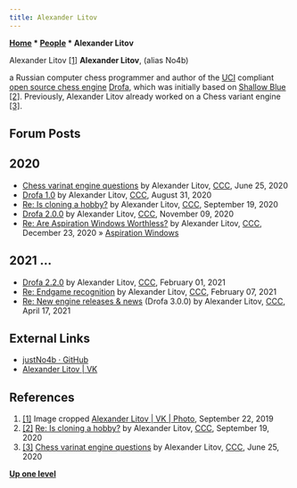 ```yaml
---
title: Alexander Litov
---
```

**[Home](Home "Home") * [People](People "People") * Alexander Litov**

[](File:AlexanderLitov.jpg) Alexander Litov <a id="cite-note-1" href="#cite-ref-1">[1]</a>
**Alexander Litov**, (alias No4b)

a Russian computer chess programmer and author of the [UCI](UCI "UCI") compliant [open source chess engine](Category:Open_Source "Category:Open Source") [Drofa](Drofa "Drofa"), which was initially based on [Shallow Blue](Shallow_Blue "Shallow Blue") <a id="cite-note-2" href="#cite-ref-2">[2]</a>.
Previously, Alexander Litov already worked on a Chess variant engine <a id="cite-note-3" href="#cite-ref-3">[3]</a>.

## Forum Posts

## 2020

- [Chess varinat engine questions](http://www.talkchess.com/forum3/viewtopic.php?f=7&t=74277) by Alexander Litov, [CCC](CCC "CCC"), June 25, 2020
- [Drofa 1.0](http://www.talkchess.com/forum3/viewtopic.php?f=2&t=74950) by Alexander Litov, [CCC](CCC "CCC"), August 31, 2020
- [Re: Is cloning a hobby?](http://www.talkchess.com/forum3/viewtopic.php?f=7&t=75040&start=69) by Alexander Litov, [CCC](CCC "CCC"), September 19, 2020
- [Drofa 2.0.0](http://www.talkchess.com/forum3/viewtopic.php?f=2&t=75744) by Alexander Litov, [CCC](CCC "CCC"), November 09, 2020
- [Re: Are Aspiration Windows Worthless?](http://www.talkchess.com/forum3/viewtopic.php?f=7&t=76115&start=12) by Alexander Litov, [CCC](CCC "CCC"), December 23, 2020 » [Aspiration Windows](Aspiration_Windows "Aspiration Windows")

## 2021 ...

- [Drofa 2.2.0](http://www.talkchess.com/forum3/viewtopic.php?f=2&t=76209&start=69) by Alexander Litov, [CCC](CCC "CCC"), February 01, 2021
- [Re: Endgame recognition](http://www.talkchess.com/forum3/viewtopic.php?f=7&t=76521&start=1) by Alexander Litov, [CCC](CCC "CCC"), February 07, 2021
- [Re: New engine releases & news](http://www.talkchess.com/forum3/viewtopic.php?f=2&t=76209&start=237) (Drofa 3.0.0) by Alexander Litov, [CCC](CCC "CCC"), April 17, 2021

## External Links

- [justNo4b · GitHub](https://github.com/justNo4b)
- [Alexander Litov | VK](https://vk.com/litovag)

## References

1. <a id="cite-ref-1" href="#cite-note-1">[1]</a> Image cropped [Alexander Litov | VK | Photo](https://vk.com/litovag?z=photo40549816_457239361%2Fphotos40549816), September 22, 2019
1. <a id="cite-ref-2" href="#cite-note-2">[2]</a> [Re: Is cloning a hobby?](http://www.talkchess.com/forum3/viewtopic.php?f=7&t=75040&start=69) by Alexander Litov, [CCC](CCC "CCC"), September 19, 2020
1. <a id="cite-ref-3" href="#cite-note-3">[3]</a> [Chess varinat engine questions](http://www.talkchess.com/forum3/viewtopic.php?f=7&t=74277) by Alexander Litov, [CCC](CCC "CCC"), June 25, 2020

**[Up one level](People "People")**

